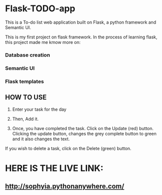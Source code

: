 # Flask-TODO-app
This is a To-do list web application built on Flask, a python framework and Semantic UI.

This is my first project on flask framework. In the process of learning flask, this project made me kmow more on:
### Database creation 
### Semantic UI
### Flask templates

## HOW TO USE
1. Enter your task for the day 

2. Then, Add it.

3. Once, you have completed the task. Click on the Update (red) button. Clicking the update button, changes the grey complete button to green and it also changes the text.

  If you wish to delete a task, click on the Delete (green) button.
  
  
  # HERE IS THE LIVE LINK: 
  
  ## http://sophyia.pythonanywhere.com/


